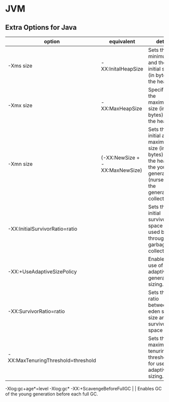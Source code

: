 # JVM

## Extra Options for Java

option                         | equivalent                     | detail
------------------------------ | ------------------------------ | -------------------------------------------------------------
-Xms size                      | -XX:InitalHeapSize             | Sets the minimum and the initial size (in bytes) of the heap.
-Xmx size                      | -XX:MaxHeapSize                | Specifies the maximum size (in bytes) of the heap.
-Xmn size                      | (-XX:NewSize + -XX:MaxNewSize) | Sets the initial and maximum size (in bytes) of the heap for the young generation (nursery) in the generational collectors.
-XX:InitialSurvivorRatio=ratio |                                | Sets the initial survivor space ratio used by the throughput garbage collector.
-XX:+UseAdaptiveSizePolicy     |                                | Enables the use of adaptive generation sizing.
-XX:SurvivorRatio=ratio        |                                | Sets the ratio between eden space size and survivor space size.
-XX:MaxTenuringThreshold=threshold |                            | Sets the maximum tenuring threshold for use in adaptive GC sizing.
-Xlog:gc+age*=level
-Xlog:gc*
-XX:+ScavengeBeforeFullGC        |                              | Enables GC of the young generation before each full GC.